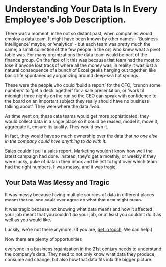 # Understanding Your Data Is In Every Employee's Job Description.

There was a moment, in the not so distant past, when companies would employ a data team. It might have been known by other names - ‘Business Intelligence’ maybe, or  ‘Analytics’ - but each team was pretty much the same; a small collection of the few people in the org who knew what a pivot table was. For many organizations the data team would be part of the finance group. On the face of it this was because that team had the most to lose if anyone lost track of where all the money was; in reality it was just a natural consequence of a bunch of Excel geeks hanging out together, like basic life spontaneously organizing around deep-sea hot springs.

These were the people who could ‘build a report’ for the CFO, ‘crunch some numbers’ to ‘get a deck together’ for a sale presentation, or ‘work til midnight three nights on the run so the CEO can speak with confidence to the board on an important subject they really should have no business talking about’. They were where the data _lived_.

As time went on, these data teams would get more sophisticated;  they would collect data in a single place so it could be reused, model it, move it, aggregate it, ensure its quality. They would own it.

In fact, they would have so much ownership over the data that _no one else in the company could have anything to do with it._

Sales couldn’t pull a sales report. Marketing wouldn’t know how well the latest campaign had done. Instead, they’d get a monthly, or weekly if they were lucky, puke of data in their inbox and be left to fight over which team had the right numbers. It was messy, and it was tragic.


## Your Data Was Messy and Tragic

It was messy because having multiple sources of data in different places meant that no-one could ever agree on what that data might mean.

It was tragic because not knowing what data means and how it affected your job meant that you couldn’t _do_ your job, or at least you couldn’t do it as well as you would like.

Luckily, we’re not there anymore. (If _you_ are, [get in touch](https://backhand.tech). We can help.)

Now there are plenty of opportunities

everyone in a business organization in the 21st century needs to understand the company’s data. They need to not only know what data they produce, consume and change, but also how that data fits into the bigger picture.

